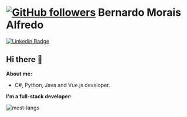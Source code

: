 # [![GitHub followers](https://img.shields.io/github/followers/tetration.svg?style=social&label=Follow&maxAge=2592000)](https://github.com/tetration?tab=followers) Bernardo Morais Alfredo

[![Linkedin Badge](https://img.shields.io/badge/-LinkedIn-blue?style=flat-square&logo=Linkedin&logoColor=white&link=https://www.linkedin.com/in/bernardo-morais-a430061b1/)](https://www.linkedin.com/in/bernardo-morais-a430061b1/)
## Hi there 👋


**About me:**

- C#, Python, Java and Vue.js developer.

**I'm a full-stack developer:**

![most-langs](https://github-readme-stats.vercel.app/api/top-langs/?username=bernardomoraisbh&hide=javascript,html&theme=radical&layout=compact)
